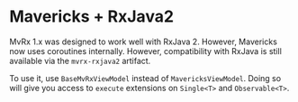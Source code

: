 # Mavericks + RxJava2

MvRx 1.x was designed to work well with RxJava 2. However, Mavericks now uses coroutines internally. However, compatibility with RxJava is still available via the `mvrx-rxjava2` artifact.

To use it, use `BaseMvRxViewModel` instead of `MavericksViewModel`. Doing so will give you access to `execute` extensions on `Single<T>` and `Observable<T>`.

